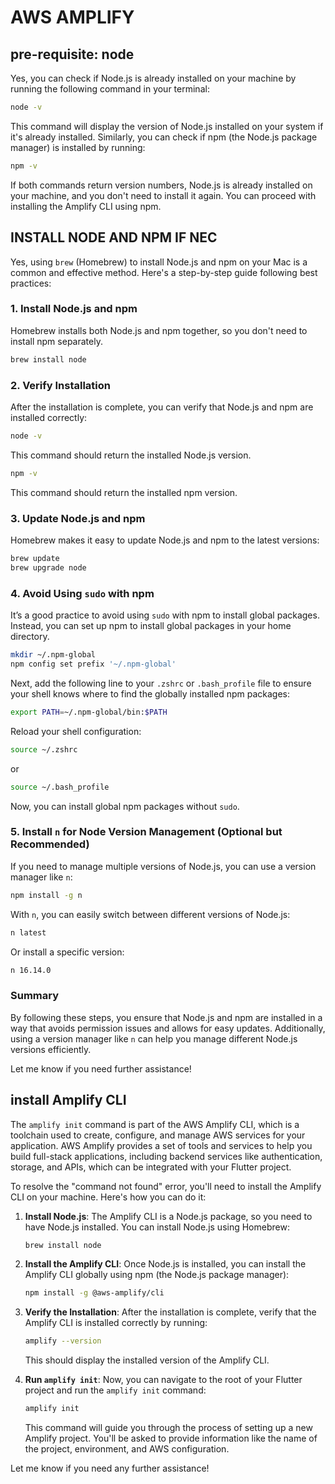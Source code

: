 # AWS AMPLIFY

## pre-requisite: node

Yes, you can check if Node.js is already installed on your machine by running the following command in your terminal:

```bash
node -v
```

This command will display the version of Node.js installed on your system if it's already installed. Similarly, you can check if npm (the Node.js package manager) is installed by running:

```bash
npm -v
```

If both commands return version numbers, Node.js is already installed on your machine, and you don't need to install it again. You can proceed with installing the Amplify CLI using npm.


## INSTALL NODE AND NPM IF NEC

Yes, using `brew` (Homebrew) to install Node.js and npm on your Mac is a common and effective method. Here's a step-by-step guide following best practices:

### 1. Install Node.js and npm
Homebrew installs both Node.js and npm together, so you don't need to install npm separately.

```bash
brew install node
```

### 2. Verify Installation
After the installation is complete, you can verify that Node.js and npm are installed correctly:

```bash
node -v
```
This command should return the installed Node.js version.

```bash
npm -v
```
This command should return the installed npm version.

### 3. Update Node.js and npm
Homebrew makes it easy to update Node.js and npm to the latest versions:

```bash
brew update
brew upgrade node
```

### 4. Avoid Using `sudo` with npm
It’s a good practice to avoid using `sudo` with npm to install global packages. Instead, you can set up npm to install global packages in your home directory.

```bash
mkdir ~/.npm-global
npm config set prefix '~/.npm-global'
```

Next, add the following line to your `.zshrc` or `.bash_profile` file to ensure your shell knows where to find the globally installed npm packages:

```bash
export PATH=~/.npm-global/bin:$PATH
```

Reload your shell configuration:

```bash
source ~/.zshrc
```
or
```bash
source ~/.bash_profile
```

Now, you can install global npm packages without `sudo`.

### 5. Install `n` for Node Version Management (Optional but Recommended)
If you need to manage multiple versions of Node.js, you can use a version manager like `n`:

```bash
npm install -g n
```

With `n`, you can easily switch between different versions of Node.js:

```bash
n latest
```

Or install a specific version:

```bash
n 16.14.0
```

### Summary
By following these steps, you ensure that Node.js and npm are installed in a way that avoids permission issues and allows for easy updates. Additionally, using a version manager like `n` can help you manage different Node.js versions efficiently.

Let me know if you need further assistance!




## install Amplify CLI

The `amplify init` command is part of the AWS Amplify CLI, which is a toolchain used to create, configure, and manage AWS services for your application. AWS Amplify provides a set of tools and services to help you build full-stack applications, including backend services like authentication, storage, and APIs, which can be integrated with your Flutter project.

To resolve the "command not found" error, you'll need to install the Amplify CLI on your machine. Here's how you can do it:

1. **Install Node.js**: The Amplify CLI is a Node.js package, so you need to have Node.js installed. You can install Node.js using Homebrew:

   ```bash
   brew install node
   ```

2. **Install the Amplify CLI**: Once Node.js is installed, you can install the Amplify CLI globally using npm (the Node.js package manager):

   ```bash
   npm install -g @aws-amplify/cli
   ```

3. **Verify the Installation**: After the installation is complete, verify that the Amplify CLI is installed correctly by running:

   ```bash
   amplify --version
   ```

   This should display the installed version of the Amplify CLI.

4. **Run `amplify init`**: Now, you can navigate to the root of your Flutter project and run the `amplify init` command:

   ```bash
   amplify init
   ```

   This command will guide you through the process of setting up a new Amplify project. You'll be asked to provide information like the name of the project, environment, and AWS configuration.

Let me know if you need any further assistance!